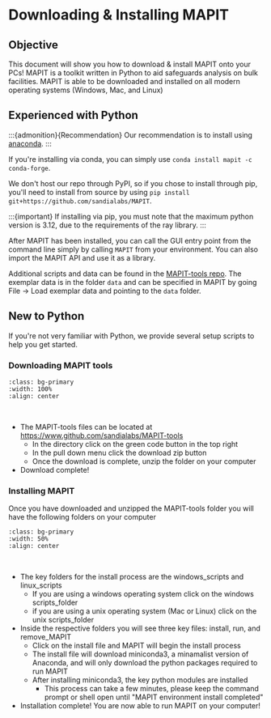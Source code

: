# Downloading & Installing MAPIT

## Objective

 This document will show you how to download & install MAPIT onto your PCs! MAPIT is a toolkit written in Python to aid safeguards analysis on bulk facilities. MAPIT is able to be downloaded and installed on all modern operating systems (Windows, Mac, and Linux)


 ## Experienced with Python

 :::{admonition}{Recommendation}
 Our recommendation is to install using [anaconda](anaconda.org). 
 :::

 If you're installing via conda, you can simply use `conda install mapit -c conda-forge`.

We don't host our repo through PyPI, so if you chose to install through pip, you'll need to install from source by using `pip install git+https://github.com/sandialabs/MAPIT`. 

:::{important}
If installing via pip, you must note that the maximum python version is 3.12, due to the requirements of the ray library.
:::

 After MAPIT has been installed, you can call the GUI entry point from the command line simply by calling `MAPIT` from your environment. You can also import the MAPIT API and use it as a library.



Additional scripts and data can be found in the [MAPIT-tools repo](https://github.com/sandialabs/MAPIT-tools). The exemplar data is in the folder `data` and can be specified in MAPIT by going File -> Load exemplar data and pointing to the `data` folder. 

 ## New to Python

 If you're not very familiar with Python, we provide several setup scripts to help you get started.

 ### Downloading MAPIT tools

```{image} ./assets/screenshots/gitExample.png
:class: bg-primary
:width: 100%
:align: center
```

<br>

* The MAPIT-tools files can be located at https://www.github.com/sandialabs/MAPIT-tools
  * In the directory click on the green code button in the top right
  * In the pull down menu click the download zip button
  * Once the download is complete, unzip the folder on your computer
* Download complete!

### Installing MAPIT

 Once you have downloaded and unzipped the MAPIT-tools folder you will have the following folders on your computer
```{image} ./assets/screenshots/folders.png
:class: bg-primary
:width: 50%
:align: center
```

<br>

* The key folders for the install process are the windows_scripts and linux_scripts
  * If you are using a windows operating system click on the windows scripts_folder
  * if you are using a unix operating system (Mac or Linux) click on the unix scripts_folder
* Inside the respective folders you will see three key files: install, run, and remove_MAPIT
  * Click on the install file and MAPIT will begin the install process
  * The install file will download miniconda3, a minamalist version of Anaconda, and will only download the python packages required to run MAPIT
  * After installing miniconda3, the key python modules are installed 
    * This process can take a few minutes, please keep the command prompt or shell open until "MAPIT environment install completed" 
* Installation complete! You are now able to run MAPIT on your computer! 

